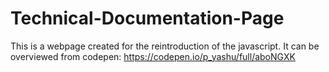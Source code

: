 # Technical-Documentation-Page
This is a webpage created for the reintroduction of the javascript. It can be overviewed from codepen: https://codepen.io/p_yashu/full/aboNGXK
